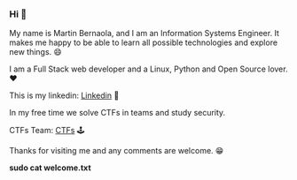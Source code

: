 ### Hi 👋

My name is Martin Bernaola, and I am an Information Systems Engineer. 
It makes me happy to be able to learn all possible technologies and explore new things. 😄

I am a Full Stack web developer and a Linux, Python and Open Source lover. ❤

This is my linkedin: [Linkedin](https://www.linkedin.com/in/martin-bernaola/ "Martin Bernaola") 📲 

In my free time we solve CTFs in teams and study security.

CTFs Team: [CTFs](https://ctftime.org/team/108009 "Outside the box") 🕹

Thanks for visiting me and any comments are welcome. 😁

**sudo cat welcome.txt**
